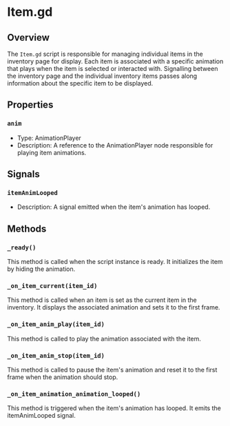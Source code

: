 # Item.gd

## Overview

The `Item.gd` script is responsible for managing individual items in the inventory page for display. Each item is associated with a specific animation that plays when the item is selected or interacted with. Signalling between the inventory page and the individual inventory items passes along information about the specific item to be displayed.


## Properties

### `anim`

- Type: AnimationPlayer
- Description: A reference to the AnimationPlayer node responsible for playing item animations.

## Signals

### `itemAnimLooped`

- Description: A signal emitted when the item's animation has looped.

## Methods

### `_ready()`

This method is called when the script instance is ready. It initializes the item by hiding the animation.

### `_on_item_current(item_id)`

This method is called when an item is set as the current item in the inventory. It displays the associated animation and sets it to the first frame.

### `_on_item_anim_play(item_id)`

This method is called to play the animation associated with the item.

### `_on_item_anim_stop(item_id)`

This method is called to pause the item's animation and reset it to the first frame when the animation should stop.

### `_on_item_animation_animation_looped()`

This method is triggered when the item's animation has looped. It emits the itemAnimLooped signal.